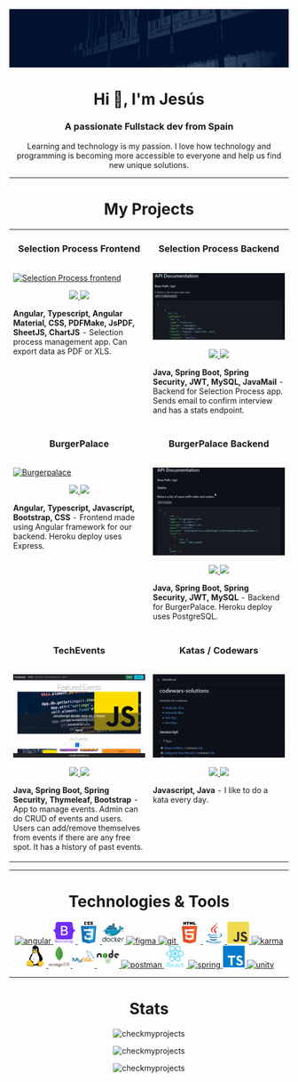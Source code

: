 <img align="center" src="./img/logo-anim.gif"/>
<h1 align="center">Hi 👋, I'm Jesús</h1>

<h3 align="center">A passionate Fullstack dev from Spain</h3>
<p align="center">Learning and technology is my passion. I love how technology and programming is becoming more accessible to everyone and help us find new unique solutions.<p>

<hr>

<h1 align="center">My Projects</h1>
<table>

  <tr>
    <td width="50%" valign="top">
      <h3 align="center">Selection Process Frontend</h3>
        <br />
        <a target="_blank" href="https://github.com/checkmyprojects/recruitment-process-frontend">
            <img src="img/selection-frontend.gif" width="100%" alt="Selection Process frontend"/>
        </a>
        <br />
        <p align="center">
          
  <a href="https://github.com/checkmyprojects/recruitment-process-frontend" target="_blank">
    <img src="https://img.shields.io/static/v1?label=|&message=REPO&color=23555f&style=plastic&logo=github&logo-color=white"/>
  </a>  
  <a href="https://github.com/checkmyprojects/recruitment-process-frontend" target="_blank">
    <img src="https://img.shields.io/static/v1?label=|&message=WEBSITE&color=cdf998&style=plastic&logo=wordpress&logo-color=white"/>
  </a>
      </p>
        <p><strong>Angular, Typescript, Angular Material, CSS, PDFMake, JsPDF, SheetJS, ChartJS</strong> - Selection process management app. Can export data as PDF or XLS.</p>
    </td>
    <td width="50%" valign="top">
      <h3 align="center">Selection Process Backend</h3>
        <br />
      <a target="_blank" href="https://github.com/checkmyprojects/recruitment-process-backend">
            <img src="img/selection-backend.jpg" width="100%"  alt="Selection Process Backend"/>
        </a>
        <br />
        <p align="center">
          
  <a href="https://github.com/checkmyprojects/recruitment-process-backend" target="_blank">
    <img src="https://img.shields.io/static/v1?label=|&message=REPO&color=23555f&style=plastic&logo=github&logo-color=white"/>
  </a>
  <a href="https://github.com/checkmyprojects/recruitment-process-backend" target="_blank">
    <img src="https://img.shields.io/static/v1?label=|&message=WEBSITE&color=cdf998&style=plastic&logo=wordpress&logo-color=white"/>
  </a>
      </p>
        <p><strong>Java, Spring Boot, Spring Security, JWT, MySQL, JavaMail</strong> - Backend for Selection Process app. Sends email to confirm interview and has a stats endpoint.</p>
    </td>
  </tr>
  
  <tr>
    <td width="50%" valign="top">
      <h3 align="center">BurgerPalace</h3>
        <br />
        <a target="_blank" href="https://github.com/checkmyprojects/burgerpalace-frontend">
            <img src="img/burgerpalace-anim.gif" width="100%" alt="Burgerpalace"/>
        </a>
        <br />
        <p align="center">
          
  <a href="https://github.com/checkmyprojects/burgerpalace-frontend" target="_blank">
    <img src="https://img.shields.io/static/v1?label=|&message=REPO&color=23555f&style=plastic&logo=github&logo-color=white"/>
  </a>  
  <a href="https://myburgerpalace.herokuapp.com/" target="_blank">
    <img src="https://img.shields.io/static/v1?label=|&message=WEBSITE&color=cdf998&style=plastic&logo=wordpress&logo-color=white"/>
  </a>
      </p>
        <p><strong>Angular, Typescript, Javascript, Bootstrap, CSS</strong> - Frontend made using Angular framework for our backend. Heroku deploy uses Express.</p>
    </td>
    <td width="50%" valign="top">
      <h3 align="center">BurgerPalace Backend</h3>
        <br />
      <a target="_blank" href="https://myburgerpalace.herokuapp.com/">
            <img src="img/burgerpalace-backend.jpg" width="100%"  alt="BurgerPalace Backend"/>
        </a>
        <br />
        <p align="center">
          
  <a href="https://github.com/checkmyprojects/burgerpalace-backend" target="_blank">
    <img src="https://img.shields.io/static/v1?label=|&message=REPO&color=23555f&style=plastic&logo=github&logo-color=white"/>
  </a>
  <a href="https://myburgerpalace.herokuapp.com/" target="_blank">
    <img src="https://img.shields.io/static/v1?label=|&message=WEBSITE&color=cdf998&style=plastic&logo=wordpress&logo-color=white"/>
  </a>
      </p>
        <p><strong>Java, Spring Boot, Spring Security, JWT, MySQL</strong> - Backend for BurgerPalace. Heroku deploy uses PostgreSQL.</p>
    </td>
  </tr>
  
  <tr>
    <td width="50%" valign="top">
      <h3 align="center">TechEvents</h3>
      <br />
        <a target="_blank" href="https://github.com/checkmyprojects/TechEvents">
          <img src="img/techevents-anim.gif" width="100%" alt="Techevents"/>
        </a>
      <br />
        <p align="center">
  <a href="https://github.com/checkmyprojects/TechEvents" target="_blank">
    <img src="https://img.shields.io/static/v1?label=|&message=REPO&color=23555f&style=plastic&logo=github&logo-color=white"/>
  </a>
  <a href="https://github.com/checkmyprojects/TechEvents" target="_blank">
    <img src="https://img.shields.io/static/v1?label=|&message=WEBSITE&color=cdf998&style=plastic&logo=wordpress&logo-color=white"/>
  </a>
      </p>
        <p><strong>Java, Spring Boot, Spring Security, Thymeleaf, Bootstrap</strong> - App to manage events. Admin can do CRUD of events and users. Users can add/remove themselves from events if there are any free spot. It has a history of past events.</p>
    </td>
    <td width="50%" valign="top">
      <h3 align="center">Katas / Codewars</h3>
        <br />
        <a target="_blank" href="https://github.com/checkmyprojects/codewars-solutions">
          <img src="img/codewars.jpg" width="100%" alt="Katas / Codewars"/>
        </a>
        <br />
        <p align="center">
          
  <a href="https://github.com/checkmyprojects/codewars-solutions" target="_blank">
    <img src="https://img.shields.io/static/v1?label=|&message=REPO&color=23555f&style=plastic&logo=github&logo-color=white"/>
  </a>
  <a href="https://github.com/checkmyprojects/codewars-solutions" target="_blank">
    <img src="https://img.shields.io/static/v1?label=|&message=WEBSITE&color=cdf998&style=plastic&logo=wordpress&logo-color=white"/>
  </a>
      </p>
        <p><strong>Javascript, Java</strong> - I like to do a kata every day.</p>
    </td>
  </tr>
</table>

<hr>

<h1 align="center">Technologies & Tools</h1>
<p align="center"> 
    <a href="https://angular.io" target="_blank" rel="noreferrer"> 
        <img src="https://angular.io/assets/images/logos/angular/angular.svg" alt="angular" width="40" height="40"/> 
    </a> 
    <a href="https://getbootstrap.com" target="_blank" rel="noreferrer"> 
        <img src="https://raw.githubusercontent.com/devicons/devicon/master/icons/bootstrap/bootstrap-plain-wordmark.svg" alt="bootstrap" width="40" height="40"/> 
    </a> 
    <a href="https://www.w3schools.com/css/" target="_blank" rel="noreferrer"> 
        <img src="https://raw.githubusercontent.com/devicons/devicon/master/icons/css3/css3-original-wordmark.svg" alt="css3" width="40" height="40"/> 
    </a> 
    <a href="https://www.docker.com/" target="_blank" rel="noreferrer"> 
        <img src="https://raw.githubusercontent.com/devicons/devicon/master/icons/docker/docker-original-wordmark.svg" alt="docker" width="40" height="40"/> 
    </a> 
    <a href="https://www.figma.com/" target="_blank" rel="noreferrer"> 
        <img src="https://www.vectorlogo.zone/logos/figma/figma-icon.svg" alt="figma" width="40" height="40"/> 
    </a> 
    <a href="https://git-scm.com/" target="_blank" rel="noreferrer"> 
        <img src="https://www.vectorlogo.zone/logos/git-scm/git-scm-icon.svg" alt="git" width="40" height="40"/> 
    </a> 
    <a href="https://www.w3.org/html/" target="_blank" rel="noreferrer"> 
        <img src="https://raw.githubusercontent.com/devicons/devicon/master/icons/html5/html5-original-wordmark.svg" alt="html5" width="40" height="40"/> 
    </a> 
    <a href="https://www.java.com" target="_blank" rel="noreferrer"> 
        <img src="https://raw.githubusercontent.com/devicons/devicon/master/icons/java/java-original.svg" alt="java" width="40" height="40"/> 
    </a> 
    <a href="https://developer.mozilla.org/en-US/docs/Web/JavaScript" target="_blank" rel="noreferrer"> 
        <img src="https://raw.githubusercontent.com/devicons/devicon/master/icons/javascript/javascript-original.svg" alt="javascript" width="40" height="40"/> 
    </a> 
    <a href="https://karma-runner.github.io/latest/index.html" target="_blank" rel="noreferrer"> 
        <img src="https://raw.githubusercontent.com/detain/svg-logos/780f25886640cef088af994181646db2f6b1a3f8/svg/karma.svg" alt="karma" width="40" height="40"/> 
    </a>
    <a href="https://www.linux.org/" target="_blank" rel="noreferrer"> 
        <img src="https://raw.githubusercontent.com/devicons/devicon/master/icons/linux/linux-original.svg" alt="linux" width="40" height="40"/> 
    </a> 
    <a href="https://www.mongodb.com/" target="_blank" rel="noreferrer"> 
        <img src="https://raw.githubusercontent.com/devicons/devicon/master/icons/mongodb/mongodb-original-wordmark.svg" alt="mongodb" width="40" height="40"/> 
    </a> 
    <a href="https://www.mysql.com/" target="_blank" rel="noreferrer"> 
        <img src="https://raw.githubusercontent.com/devicons/devicon/master/icons/mysql/mysql-original-wordmark.svg" alt="mysql" width="40" height="40"/> 
    </a> 
    <a href="https://nodejs.org" target="_blank" rel="noreferrer"> 
        <img src="https://raw.githubusercontent.com/devicons/devicon/master/icons/nodejs/nodejs-original-wordmark.svg" alt="nodejs" width="40" height="40"/> 
    </a> 
    <a href="https://postman.com" target="_blank" rel="noreferrer"> 
        <img src="https://www.vectorlogo.zone/logos/getpostman/getpostman-icon.svg" alt="postman" width="40" height="40"/> 
    </a> 
    <a href="https://reactjs.org/" target="_blank" rel="noreferrer"> 
        <img src="https://raw.githubusercontent.com/devicons/devicon/master/icons/react/react-original-wordmark.svg" alt="react" width="40" height="40"/> 
    </a> 
    <a href="https://spring.io/" target="_blank" rel="noreferrer"> 
        <img src="https://www.vectorlogo.zone/logos/springio/springio-icon.svg" alt="spring" width="40" height="40"/> 
    </a> 
    <a href="https://www.typescriptlang.org/" target="_blank" rel="noreferrer">
        <img src="https://raw.githubusercontent.com/devicons/devicon/master/icons/typescript/typescript-original.svg" alt="typescript" width="40" height="40"/> 
    </a>
    <a href="https://unity.com/" target="_blank" rel="noreferrer"> 
        <img src="https://www.vectorlogo.zone/logos/unity3d/unity3d-icon.svg" alt="unity" width="40" height="40"/> 
    </a> 
</p>

<hr>

<h1 align="center">Stats</h1>
<p align="center"><img src="https://github-readme-streak-stats.herokuapp.com/?user=checkmyprojects&theme=github-dark-blue" alt="checkmyprojects" /></p>

<p align="center"><img src="https://github-readme-stats.vercel.app/api/top-langs?username=checkmyprojects&show_icons=true&locale=en&layout=compact&theme=github_dark" alt="checkmyprojects" /></p>

<p align="center"><img src="https://github-readme-stats.vercel.app/api?username=checkmyprojects&show_icons=true&locale=en&theme=github_dark" alt="checkmyprojects" /></p>



